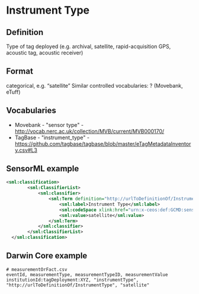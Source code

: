 # Instrument Type

## Definition 
Type of tag deployed (e.g. archival, satellite, rapid-acquisition GPS, acoustic tag, acoustic receiver)

## Format
categorical, e.g. “satellite”
Similar controlled vocabularies: ? (Movebank, eTuff)

## Vocabularies
* Movebank - "sensor type" - http://vocab.nerc.ac.uk/collection/MVB/current/MVB000170/
* TagBase - "instrument_type" - https://github.com/tagbase/tagbase/blob/master/eTagMetadataInventory.csv#L3

## SensorML example
```xml
<sml:classification>
        <sml:ClassifierList>
            <sml:classifier>
                <sml:Term definition="http://urlToDefinitionOf/InstrumentType">
                    <sml:label>Instrument Type</sml:label>
                    <sml:codeSpace xlink:href="urn:x-ceos:def:GCMD:sensors">
                    <sml:value>satellite</sml:value>
                </sml:Term>
            </sml:classifier>
        </sml:ClassifierList>
  </sml:classification>
  ```
## Darwin Core example
```
# measurementOrFact.csv
eventId, measurementType, measurementTypeID, measurementValue
institutionId:tagDeployment:XYZ, "instrumentType", "http://urlToDefinitionOf/InstrumentType", "satellite"
